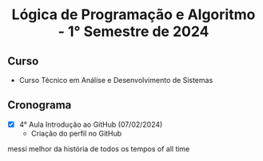 <h1 align="center">
  Lógica de Programação e Algoritmo - 1° Semestre de 2024
</h1>

## Curso
- Curso Técnico em Análise e Desenvolvimento de Sistemas

## Cronograma
- [x] 4° Aula Introdução ao GitHub (07/02/2024)
   - Criação do perfil no GitHub

messi melhor da história de todos os tempos of all time
